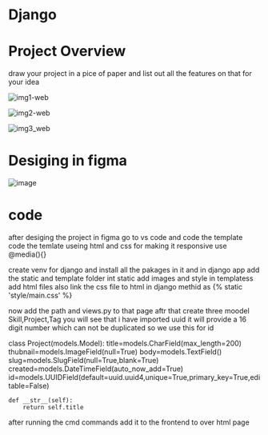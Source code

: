 # Django

# Project Overview

draw your project in a pice of paper and list out all the features on that for your idea

![img1-web](https://github.com/tarunaditya91/Django/assets/113850656/bff01b54-73cb-4690-bf4a-257196592af1)

![img2-web](https://github.com/tarunaditya91/Django/assets/113850656/8260ba94-f52d-4baa-8153-97376f26e291)

![img3_web](https://github.com/tarunaditya91/Django/assets/113850656/ffa3cb34-56b9-4d3b-8a75-27a02ceb62ac)


# Desiging in figma 

![image](https://github.com/tarunaditya91/Django/assets/113850656/7ea6c89e-9239-4c97-b9a8-9161af63db3f)

# code

after desiging the project in figma go to vs code and code the template  code the temlate useing html and css for making it responsive use @media(){} 

create venv for django and install all the pakages in it and in django app add the static and template folder int static add images and style in templatess add html files also link the css file to html  in django methid as {% static 'style/main.css' %} 



now add the path and views.py  to that page 
aftr that create three moodel Skill,Project,Tag  you will see that i have imported uuid it will provide a 16 digit number which can not be duplicated so we use this for id

class Project(models.Model):
    title=models.CharField(max_length=200)
    thubnail=models.ImageField(null=True)
    body=models.TextField()
    slug=models.SlugField(null=True,blank=True)
    created=models.DateTimeField(auto_now_add=True)
    id=models.UUIDField(default=uuid.uuid4,unique=True,primary_key=True,editable=False)


    def __str__(self):
        return self.title



  after running the cmd commands add it to the frontend to over html page





